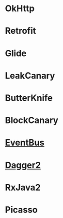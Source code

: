 # OkHttp
# Retrofit
# Glide
# LeakCanary
# ButterKnife
# BlockCanary
# [EventBus](https://github.com/assess15/SourceCode/blob/master/app/src/main/java/cn/ju/openProject/eventBus/EventBus.md)
# [Dagger2](https://github.com/assess15/SourceCode/blob/master/app/src/main/java/cn/ju/openProject/dagger2/Dagger2.md)
# RxJava2
# Picasso
